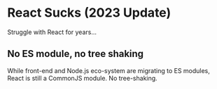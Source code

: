 # React Sucks (2023 Update)

Struggle with React for years...

## No ES module, no tree shaking

While front-end and Node.js eco-system are migrating to ES modules, React is still a CommonJS module. No tree-shaking.
